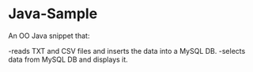 Java-Sample
===========

An OO Java snippet that:

-reads TXT and CSV files and inserts the data into a MySQL DB.
-selects data from MySQL DB and displays it.
